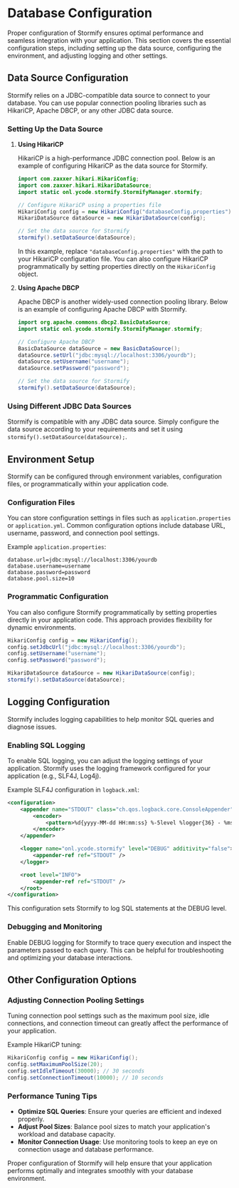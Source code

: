 # Database Configuration

Proper configuration of Stormify ensures optimal performance and seamless integration with your application. This section covers the essential configuration steps, including setting up the data source, configuring the environment, and adjusting logging and other settings.

## Data Source Configuration

Stormify relies on a JDBC-compatible data source to connect to your database. You can use popular connection pooling libraries such as HikariCP, Apache DBCP, or any other JDBC data source.

### Setting Up the Data Source

1. **Using HikariCP**

   HikariCP is a high-performance JDBC connection pool. Below is an example of configuring HikariCP as the data source for Stormify.

   ```java
   import com.zaxxer.hikari.HikariConfig;
   import com.zaxxer.hikari.HikariDataSource;
   import static onl.ycode.stormify.StormifyManager.stormify;

   // Configure HikariCP using a properties file
   HikariConfig config = new HikariConfig("databaseConfig.properties");
   HikariDataSource dataSource = new HikariDataSource(config);

   // Set the data source for Stormify
   stormify().setDataSource(dataSource);
   ```

   In this example, replace `"databaseConfig.properties"` with the path to your HikariCP configuration file. You can also configure HikariCP programmatically by setting properties directly on the `HikariConfig` object.

2. **Using Apache DBCP**

   Apache DBCP is another widely-used connection pooling library. Below is an example of configuring Apache DBCP with Stormify.

   ```java
   import org.apache.commons.dbcp2.BasicDataSource;
   import static onl.ycode.stormify.StormifyManager.stormify;

   // Configure Apache DBCP
   BasicDataSource dataSource = new BasicDataSource();
   dataSource.setUrl("jdbc:mysql://localhost:3306/yourdb");
   dataSource.setUsername("username");
   dataSource.setPassword("password");

   // Set the data source for Stormify
   stormify().setDataSource(dataSource);
   ```

### Using Different JDBC Data Sources

Stormify is compatible with any JDBC data source. Simply configure the data source according to your requirements and set it using `stormify().setDataSource(dataSource);`.

## Environment Setup

Stormify can be configured through environment variables, configuration files, or programmatically within your application code.

### Configuration Files

You can store configuration settings in files such as `application.properties` or `application.yml`. Common configuration options include database URL, username, password, and connection pool settings.

Example `application.properties`:

```properties
database.url=jdbc:mysql://localhost:3306/yourdb
database.username=username
database.password=password
database.pool.size=10
```

### Programmatic Configuration

You can also configure Stormify programmatically by setting properties directly in your application code. This approach provides flexibility for dynamic environments.

```java
HikariConfig config = new HikariConfig();
config.setJdbcUrl("jdbc:mysql://localhost:3306/yourdb");
config.setUsername("username");
config.setPassword("password");

HikariDataSource dataSource = new HikariDataSource(config);
stormify().setDataSource(dataSource);
```

## Logging Configuration

Stormify includes logging capabilities to help monitor SQL queries and diagnose issues.

### Enabling SQL Logging

To enable SQL logging, you can adjust the logging settings of your application. Stormify uses the logging framework configured for your application (e.g., SLF4J, Log4j).

Example SLF4J configuration in `logback.xml`:

```xml
<configuration>
    <appender name="STDOUT" class="ch.qos.logback.core.ConsoleAppender">
        <encoder>
            <pattern>%d{yyyy-MM-dd HH:mm:ss} %-5level %logger{36} - %msg%n</pattern>
        </encoder>
    </appender>

    <logger name="onl.ycode.stormify" level="DEBUG" additivity="false">
        <appender-ref ref="STDOUT" />
    </logger>

    <root level="INFO">
        <appender-ref ref="STDOUT" />
    </root>
</configuration>
```

This configuration sets Stormify to log SQL statements at the DEBUG level.

### Debugging and Monitoring

Enable DEBUG logging for Stormify to trace query execution and inspect the parameters passed to each query. This can be helpful for troubleshooting and optimizing your database interactions.

## Other Configuration Options

### Adjusting Connection Pooling Settings

Tuning connection pool settings such as the maximum pool size, idle connections, and connection timeout can greatly affect the performance of your application.

Example HikariCP tuning:

```java
HikariConfig config = new HikariConfig();
config.setMaximumPoolSize(20);
config.setIdleTimeout(30000); // 30 seconds
config.setConnectionTimeout(10000); // 10 seconds
```

### Performance Tuning Tips

- **Optimize SQL Queries**: Ensure your queries are efficient and indexed properly.
- **Adjust Pool Sizes**: Balance pool sizes to match your application's workload and database capacity.
- **Monitor Connection Usage**: Use monitoring tools to keep an eye on connection usage and database performance.

Proper configuration of Stormify will help ensure that your application performs optimally and integrates smoothly with your database environment.
